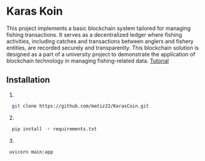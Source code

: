 
# Karas Koin
This project implements a basic blockchain system tailored for managing fishing transactions. It serves as a decentralized ledger where fishing activities, including catches and transactions between anglers and fishery entities, are recorded securely and transparently. This blockchain solution is designed as a part of a university project to demonstrate the application of blockchain technology in managing fishing-related data. [Tutorial](https://hackernoon.com/learn-blockchains-by-building-one-117428612f46)


## Installation



1. 
```bash
  git clone https://github.com/matiz22/KarasCoin.git
```
2. 
```bash
  pip install -r requirements.txt
```

3. 
```bash 
 uvicorn main:app
```
    
